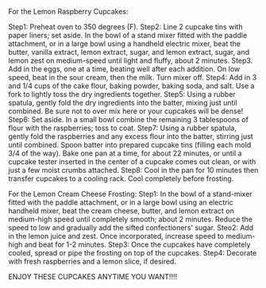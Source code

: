 
For the Lemon Raspberry Cupcakes:

Step1:  Preheat oven to 350 degrees (F).
Step2:  Line 2 cupcake tins with paper liners; set aside. In the bowl of a stand mixer fitted with the paddle attachment, or in a large bowl using a handheld electric mixer, beat the butter, vanilla extract, lemon extract, sugar, and lemon extract, sugar, and lemon zest on medium-speed until light and fluffy, about 2 minutes.
Step3.  Add in the eggs, one at a time, beating well after each addition. On low speed, beat in the sour cream, then the milk. Turn mixer off. 
Step4:  Add in 3 and 1/4 cups of the cake flour, baking powder, baking soda, and salt. Use a fork to lightly toss the dry ingredients together. 
Step5:  Using a rubber spatula, gently fold the dry ingredients into the batter, mixing just until combined. Be sure not to over mix here or your cupcakes will be dense!
Step6:  Set aside. In a small bowl combine the remaining 3 tablespoons of flour with the raspberries; toss to coat. 
Step7:  Using a rubber spatula, gently fold the raspberries and any excess flour into the batter, stirring just until combined. Spoon batter into prepared cupcake tins (filling each mold 3/4 of the way). Bake one pan at a time, for about 22 minutes, or until a cupcake tester inserted in the center of a cupcake comes out clean, or with just a few moist crumbs attached. 
Step8:  Cool in the pan for 10 minutes then transfer cupcakes to a cooling rack. Cool completely before frosting.


For the Lemon Cream Cheese Frosting:
Step1:  In the bowl of a stand-mixer fitted with the paddle attachment, or in a large bowl using an electric handheld mixer, beat the cream cheese, butter, and lemon extract on medium-high speed until completely smooth; about 2 minutes. Reduce the speed to low and gradually add the sifted confectioners' sugar.
Steo2:  Add in the lemon juice and zest. Once incorporated, increase speed to medium-high and beat for 1-2 minutes.
Step3: Once the cupcakes have completely cooled, spread or pipe the frosting on top of the cupcakes.
Step4: Decorate with fresh raspberries and a lemon slice, if desired.

ENJOY THESE CUPCAKES ANYTIME YOU WANT!!!!